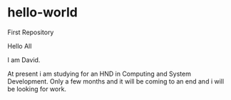 # hello-world
First Repository
 
Hello All 

I am David. 

At present i am studying for an HND in Computing and System Development. Only a few months and it will be coming to an end and i will be looking for work. 
